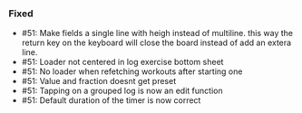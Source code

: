 ### Fixed

- #51: Make fields a single line with heigh instead of multiline. this way the return key on the keyboard will close the
  board instead of add an extera line.
- #51: Loader not centered in log exercise bottom sheet
- #51: No loader when refetching workouts after starting one
- #51: Value and fraction doesnt get preset
- #51: Tapping on a grouped log is now an edit function
- #51: Default duration of the timer is now correct